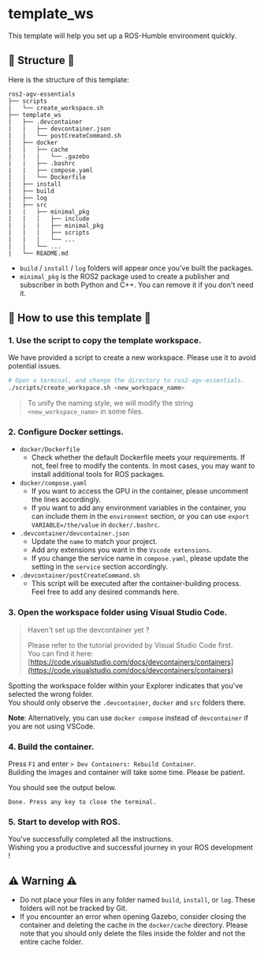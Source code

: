 # template_ws

This template will help you set up a ROS-Humble environment quickly.

## 🌱 Structure 🌱

Here is the structure of this template:

```
ros2-agv-essentials
├── scripts
|   └── create_workspace.sh
├── template_ws
|   ├── .devcontainer
|   |   ├── devcontainer.json
|   |   └── postCreateCommand.sh
|   ├── docker
|   |   ├── cache
|   |   |   └── .gazebo
|   |   ├── .bashrc
|   |   ├── compose.yaml
|   |   └── Dockerfile
|   ├── install
|   ├── build
|   ├── log
|   ├── src
|   |   ├── minimal_pkg
|   |   |   ├── include
|   |   |   ├── minimal_pkg
|   |   |   ├── scripts
|   |   |   └── ...
|   |   └── ...
|   └── README.md
```

- `build` / `install` / `log` folders will appear once you've built the packages.
- `minimal_pkg` is the ROS2 package used to create a publisher and subscriber in both Python and C++. You can remove it if you don't need it.

## 🚩 How to use this template 🚩

### 1. Use the script to copy the template workspace.

We have provided a script to create a new workspace. Please use it to avoid potential issues.  

```bash
# Open a terminal, and change the directory to ros2-agv-essentials.
./scripts/create_workspace.sh <new_workspace_name>
```

> To unify the naming style, we will modify the string `<new_workspace_name>` in some files.

### 2. Configure Docker settings.

- `docker/Dockerfile`
    - Check whether the default Dockerfile meets your requirements. If not, feel free to modify the contents. In most cases, you may want to install additional tools for ROS packages.
- `docker/compose.yaml`
    - If you want to access the GPU in the container, please uncomment the lines accordingly.
    - If you want to add any environment variables in the container, you can include them in the `environment` section, or you can use `export VARIABLE=/the/value` in `docker/.bashrc`.
- `.devcontainer/devcontainer.json`
    - Update the `name` to match your project.
    - Add any extensions you want in the `Vscode extensions`.
    - If you change the service name in `compose.yaml`, please update the setting in the `service` section accordingly. 
- `.devcontainer/postCreateCommand.sh`
    - This script will be executed after the container-building process. Feel free to add any desired commands here.

### 3. Open the workspace folder using Visual Studio Code.

> Haven't set up the devcontainer yet ?
> 
> Please refer to the tutorial provided by Visual Studio Code first.  
> You can find it here:  [https://code.visualstudio.com/docs/devcontainers/containers](https://code.visualstudio.com/docs/devcontainers/containers)

Spotting the workspace folder within your Explorer indicates that you've selected the wrong folder.  
You should only observe the `.devcontainer`, `docker` and `src` folders there.

**Note**: Alternatively, you can use `docker compose` instead of `devcontainer` if you are not using VSCode.

### 4. Build the container.

Press `F1` and enter `> Dev Containers: Rebuild Container`.  
Building the images and container will take some time. Please be patient.

You should see the output below.

```
Done. Press any key to close the terminal.
```

### 5. Start to develop with ROS.

You've successfully completed all the instructions.  
Wishing you a productive and successful journey in your ROS development !

## ⚠️ Warning ⚠️

- Do not place your files in any folder named `build`, `install`, or `log`. These folders will not be tracked by Git.
- If you encounter an error when opening Gazebo, consider closing the container and deleting the cache in the `docker/cache` directory. Please note that you should only delete the files inside the folder and not the entire cache folder.
